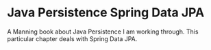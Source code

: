 # Java Persistence Spring Data JPA
A Manning book about Java Persistence I am working through. This particular chapter
deals with Spring Data JPA.